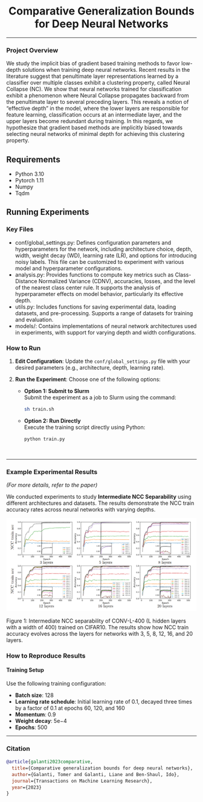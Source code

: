 <h1 align="center">Comparative Generalization Bounds for Deep Neural Networks</h1>
</h5>

<hr>

### Project Overview
We study the implicit bias of gradient based training methods to favor low-depth solutions when training deep neural networks. Recent results in the literature suggest that penultimate layer representations learned by a classifier over multiple classes exhibit a clustering property, called Neural Collapse (NC). We show that neural networks trained for classification exhibit a phenomenon where Neural Collapse propagates backward from the penultimate layer to several preceding layers. This reveals a notion of “effective depth” in the model, where the lower layers are responsible for feature learning, classification occurs at an intermediate layer, and the upper layers become redundant during training.  In this regards, we hypothesize that gradient based methods are implicitly biased towards selecting neural networks of minimal depth for achieving this clustering property.

## Requirements
- Python 3.10
- Pytorch 1.11
- Numpy
- Tqdm

## Running Experiments

### Key Files 

* conf/global_settings.py: Defines configuration parameters and hyperparameters for the network, including architecture choice, depth, width, weight decay (WD), learning rate (LR), and options for introducing noisy labels. This file can be customized to experiment with various model and hyperparameter configurations.
* analysis.py: Provides functions to compute key metrics such as Class-Distance Normalized Variance (CDNV), accuracies, losses, and the level of the nearest class center rule. It supports the analysis of hyperparameter effects on model behavior, particularly its effective depth.
* utils.py: Includes functions for saving experimental data, loading datasets, and pre-processing. Supports a range of datasets for training and evaluation.
* models/: Contains implementations of neural network architectures used in experiments, with support for varying depth and width configurations.

### How to Run

1. **Edit Configuration**: Update the `conf/global_settings.py` file with your desired parameters (e.g., architecture, depth, learning rate).

2. **Run the Experiment**: Choose one of the following options:

   - **Option 1: Submit to Slurm**  
     Submit the experiment as a job to Slurm using the command:  
     ```bash
     sh train.sh
     ```

   - **Option 2: Run Directly**  
     Execute the training script directly using Python:  
     ```bash
     python train.py
     ```

<br />

<hr>

### Example Experimental Results  
*(For more details, refer to the paper)*  

We conducted experiments to study **Intermediate NCC Separability** using different architectures and datasets. The results demonstrate the NCC train accuracy rates across neural networks with varying depths.

![Experimental Results](images/fig.png)

Figure 1: Intermediate NCC separability of CONV-L-400 (L hidden layers with a width of 400) trained on CIFAR10. The results show how NCC train accuracy evolves across the layers for networks with 3, 5, 8, 12, 16, and 20 layers.

### How to Reproduce Results

#### Training Setup
Use the following training configuration:
- **Batch size**: 128
- **Learning rate schedule**: Initial learning rate of 0.1, decayed three times by a factor of 0.1 at epochs 60, 120, and 160
- **Momentum**: 0.9
- **Weight decay**: 5e−4
- **Epochs**: 500
<hr> 
<h3> Citation </h3>

```bib
@article{galanti2023comparative,
  title={Comparative generalization bounds for deep neural networks},
  author={Galanti, Tomer and Galanti, Liane and Ben-Shaul, Ido},
  journal={Transactions on Machine Learning Research},
  year={2023}
}
```
